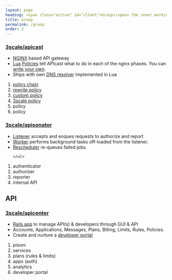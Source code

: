 ```yaml
---
layout: page
heading: <span class="active" id="client">Grasp</span> the inner workings
title: Grasp
permalink: /grasp
order: 2
---
```




<article id="apicast" class="chapter">  
  <section class="summary">
    <h1>
      <i class="fas fa-archway"></i>
      <a href="https://github.com/3scale/apicast">3scale/apicast</a>
    </h1>
    <ul>
      <li><a href="https://www.nginx.com/">NGINX</a> based API gateway</li>
      <li><a href="https://www.lua.org/start.html">Lua</a> <a href="https://github.com/3scale/apicast/blob/master/doc/policies.md#policies">Policies</a> tell APIcast what to do in each of the nginx phases. You can <a href="https://www.lua.org/start.html">write your own</a>.</li>
      <li>Ships with own <a href="https://github.com/3scale/apicast/blob/master/doc/dns-resolver.md#dns-resolver">DNS resolver</a> implemented in Lua</li>
    </ul>
  </section>
  <section class="functional">
    <ol class="policy-chain">
      <li class="policy" id="policy_chain"><a href="https://github.com/3scale/apicast/blob/master/doc/policies.md#policy-chains">policy chain</a></li>
      <li class="policy" id="policy1"><a href="https://github.com/3scale/apicast/tree/master/gateway/src/apicast/policy/url_rewriting">rewrite policy</a></li>
      <li class="policy" id="policy2"><a href="https://github.com/3scale/apicast/blob/master/doc/policies.md#write-your-own-policy">custom policy</a></li>
      <li class="policy" id="policy3"><a href="https://github.com/3scale/apicast/tree/master/gateway/src/apicast/policy/apicast">3scale policy</a></li>
      <li class="policy" id="policy4">policy</li>
      <li class="policy" id="policy5">policy</li>
    </ol>
  </section>
</article>

<article id="apisonator" class="chapter">
  <section class="summary">
    <h1>
      <i class="fas fa-fingerprint"></i>
      <a href="https://github.com/3scale/apisonator">3scale/apisonator</a>
    </h1>
    <ul>
      <li><a href="https://github.com/3scale/apisonator#apisonator-listener">Listener</a> accepts and enques requests to authorize and report</li>
      <li><a href="https://github.com/3scale/apisonator#apisonator-worker">Worker</a> performs background tasks off-loaded from the listener.</li>
      <li><a href="https://github.com/3scale/apisonator#apisonator-failed-jobs-rescheduler">Rescheduler</a> re-queues failed jobs.</li>

    </ul>
  </section>
  <section class="functional">
    <ol id="authrep" class="policy-chain">
      <li class="policy" id="authenticate">authenticator</li>
      <li class="policy" id="authorize">authorizer</li>
      <li class="policy" id="report">reporter</li>
      <li class="policy" id="internal_api">internal API</li>
    </ol>
  </section>
</article>

<article class="chapter api">
  <h1 id="api">API</h1>
</article>

<article id="apicenter" class="chapter">
  <section class="summary">
    <h1>
      <i class="fas fa-users-cog"></i>
      <a href="https://github.com/3scale/system">3scale/apicenter</a>
    </h1>
    <ul>
      <li><a href="https://github.com/3scale/system">Rails app</a> to manage API(s) & developers through GUI & API</li>
      <li>Accounts, Applications, Messages, Plans, Billing, Limits, Rules, Policies.</li>
      <li>Create and nurture a <a href="https://github.com/3scale/system/tree/master/lib/developer_portal">developer portal</a></li>
    </ul>
  </section>
  <section class="functional">
    <ol id="features" class="policy-chain">
      <li class="policy" id="pisoni">pisoni</li>
      <li class="policy" id="services">services</li>
      <li class="policy" id="plans">plans (rules & limits)</li>
      <li class="policy" id="apps">apps (auth)</li>      
      <li class="policy" id="analytics">analytics</li>   
      <li class="policy" id="portal">developer portal</li>
    </ol>
  </section>  
</article>
<script src="{{ "/assets/grasp.js" | relative_url }}"></script>
